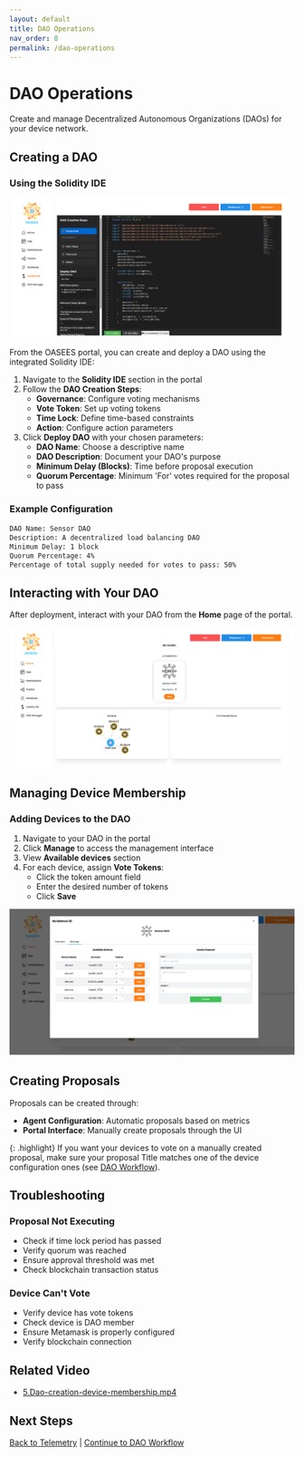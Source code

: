 ```yaml
---
layout: default
title: DAO Operations
nav_order: 8
permalink: /dao-operations
---
```


# DAO Operations

Create and manage Decentralized Autonomous Organizations (DAOs) for your device network.

## Creating a DAO

### Using the Solidity IDE

![Solidity-IDE](../assets/solidity-ide.png)

From the OASEES portal, you can create and deploy a DAO using the integrated Solidity IDE:

1. Navigate to the **Solidity IDE** section in the portal
2. Follow the **DAO Creation Steps**:
   - **Governance**: Configure voting mechanisms
   - **Vote Token**: Set up voting tokens
   - **Time Lock**: Define time-based constraints
   - **Action**: Configure action parameters
3. Click **Deploy DAO** with your chosen parameters:
   - **DAO Name**: Choose a descriptive name
   - **DAO Description**: Document your DAO's purpose
   - **Minimum Delay (Blocks)**: Time before proposal execution
   - **Quorum Percentage**: Minimum 'For' votes required for the proposal to pass

### Example Configuration

```
DAO Name: Sensor DAO
Description: A decentralized load balancing DAO
Minimum Delay: 1 block
Quorum Percentage: 4%
Percentage of total supply needed for votes to pass: 50%
```

## Interacting with Your DAO

After deployment, interact with your DAO from the **Home** page of the portal.

![Home-DAO](../assets/home-dao.png)


## Managing Device Membership

### Adding Devices to the DAO

1. Navigate to your DAO in the portal
2. Click **Manage** to access the management interface
3. View **Available devices** section
4. For each device, assign **Vote Tokens**:
   - Click the token amount field
   - Enter the desired number of tokens
   - Click **Save**

![DAO Management Interface](../assets/dao-manage.png)


## Creating Proposals

Proposals can be created through:

* **Agent Configuration**: Automatic proposals based on metrics
* **Portal Interface**: Manually create proposals through the UI

{: .highlight}
If you want your devices to vote on a manually created proposal, make sure your proposal Title matches one of the device configuration ones (see [DAO Workflow](dao-workflow)). 



## Troubleshooting

### Proposal Not Executing

- Check if time lock period has passed
- Verify quorum was reached
- Ensure approval threshold was met
- Check blockchain transaction status

### Device Can't Vote

- Verify device has vote tokens
- Check device is DAO member
- Ensure Metamask is properly configured
- Verify blockchain connection

## Related Video

- [5.Dao-creation-device-membership.mp4](https://nocncsrd.sharepoint.com/:v:/r/sites/OASEES2/Shared%20Documents/WP5/OASEES%20STACK%20%26%20SDK%20GUIDE/6.Dao-creation-device-membership.mp4?csf=1&web=1&e=SXqElh)

## Next Steps

[Back to Telemetry](telemetry) | [Continue to DAO Workflow](dao-workflow)
